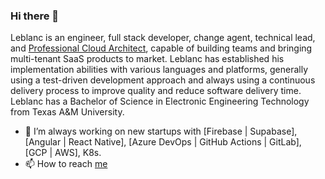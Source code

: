 ### Hi there 👋

<!--
**leblancmeneses/leblancmeneses** is a ✨ _special_ ✨ repository because its `README.md` (this file) appears on your GitHub profile.

Here are some ideas to get you started:

- 🌱 I’m currently learning ...
- 👯 I’m looking to collaborate on ...
- 🤔 I’m looking for help with ...
- 😄 Pronouns: ...
- ⚡ Fun fact: ...
-->


Leblanc is an engineer, full stack developer, change agent, technical lead, and [Professional Cloud Architect](https://www.credential.net/a64b850a-f4f9-465a-b894-71c472d4cdad), capable of building teams and bringing multi-tenant SaaS products to market. Leblanc has established his implementation abilities with various languages and platforms, generally using a test-driven development approach and always using a continuous delivery process to improve quality and reduce software delivery time. Leblanc has a Bachelor of Science in Electronic Engineering Technology from Texas A&M University.

- 🚀 I’m always working on new startups with [Firebase | Supabase], [Angular | React Native], [Azure DevOps | GitHub Actions | GitLab], [GCP | AWS], K8s. 
- 📫 How to reach [me](https://www.robusthaven.com/landing/how-much-does-modern-software-cost)
